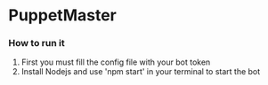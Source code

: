 # PuppetMaster

### How to run it
1. First you must fill the config file with your bot token
2. Install Nodejs and use 'npm start' in your terminal to start the bot
